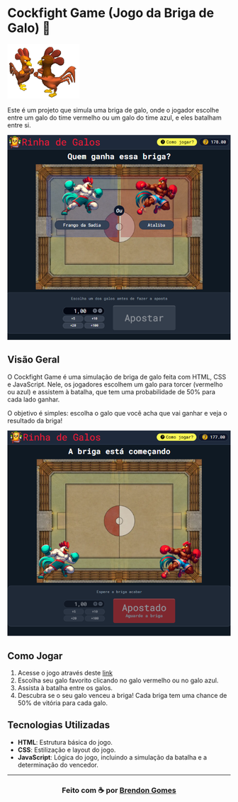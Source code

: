 # Cockfight Game (Jogo da Briga de Galo) 🐓

![Galos](./src/assets/briga-de-galo.gif)

Este é um projeto que simula uma briga de galo, onde o jogador escolhe entre um galo do time vermelho ou um galo do time azul, e eles batalham entre si.

<img src="./src/assets/game-images/example01.png" alt="foto do jogo" width="600px">

## Visão Geral

O Cockfight Game é uma simulação de briga de galo feita com HTML, CSS e JavaScript. Nele, os jogadores escolhem um galo para torcer (vermelho ou azul) e assistem à batalha, que tem uma probabilidade de 50% para cada lado ganhar.

O objetivo é simples: escolha o galo que você acha que vai ganhar e veja o resultado da briga!

<img src="./src/assets/game-images/example02.png" alt="foto do jogo" width="600px">

## Como Jogar

1. Acesse o jogo através deste [link](https://brendon3578.github.io/rooster-fight/src/index.html)
2. Escolha seu galo favorito clicando no galo vermelho ou no galo azul.
3. Assista à batalha entre os galos.
4. Descubra se o seu galo venceu a briga! Cada briga tem uma chance de 50% de vitória para cada galo.

## Tecnologias Utilizadas

- **HTML**: Estrutura básica do jogo.
- **CSS**: Estilização e layout do jogo.
- **JavaScript**: Lógica do jogo, incluindo a simulação da batalha e a determinação do vencedor.

---

<h3 align="center">
    Feito com ☕ por <a href="https://github.com/Brendon3578"> Brendon Gomes</a>
</h3>
